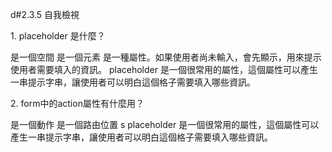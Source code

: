 d#2.3.5 自我檢視


<quiz>
    <question multiple>
        <p>1. placeholder 是什麼？</p>
        <answer>是一個空間</answer>
        <answer>是一個元素</answer>
        <answer correct>是一種屬性。如果使用者尚未輸入，會先顯示，用來提示使用者需要填入的資訊。</answer>
        <explanation>placeholder 是一個很常用的屬性，這個屬性可以產生一串提示字串，讓使用者可以明白這個格子需要填入哪些資訊。</explanation>
        <question multiple>
        <p>2. form中的action屬性有什麼用？</p>
        <answer>是一個動作</answer>
        <answer correct>是一個路由位置</answer>
        <answer>s</answer>
        <explanation>placeholder 是一個很常用的屬性，這個屬性可以產生一串提示字串，讓使用者可以明白這個格子需要填入哪些資訊。</explanation>



</quiz>

